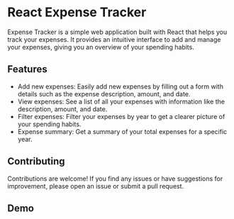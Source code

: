 # React Expense Tracker

Expense Tracker is a simple web application built with React that helps you track your expenses. It provides an intuitive interface to add and manage your expenses, giving you an overview of your spending habits.

## Features

- Add new expenses: Easily add new expenses by filling out a form with details such as the expense description, amount, and date.
- View expenses: See a list of all your expenses with information like the description, amount, and date.
- Filter expenses: Filter your expenses by year to get a clearer picture of your spending habits.
- Expense summary: Get a summary of your total expenses for a specific year.

## Contributing

Contributions are welcome! If you find any issues or have suggestions for improvement, please open an issue or submit a pull request.

## Demo

